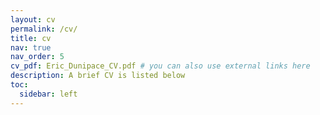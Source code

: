 ```yaml
---
layout: cv
permalink: /cv/
title: cv
nav: true
nav_order: 5
cv_pdf: Eric_Dunipace_CV.pdf # you can also use external links here
description: A brief CV is listed below
toc:
  sidebar: left
---
```

